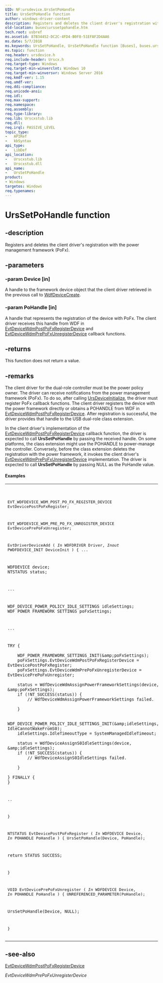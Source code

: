 ```yaml
---
UID: NF:ursdevice.UrsSetPoHandle
title: UrsSetPoHandle function
author: windows-driver-content
description: Registers and deletes the client driver's registration with the power management framework (PoFx).
old-location: buses\urssetpohandle.htm
tech.root: usbref
ms.assetid: 87B34452-DC2C-4FD4-B0F8-51EFAF2D4AA6
ms.date: 5/7/2018
ms.keywords: UrsSetPoHandle, UrsSetPoHandle function [Buses], buses.urssetpohandle, ursdevice/UrsSetPoHandle
ms.topic: function
req.header: ursdevice.h
req.include-header: Urscx.h
req.target-type: Windows
req.target-min-winverclnt: Windows 10
req.target-min-winversvr: Windows Server 2016
req.kmdf-ver: 1.15
req.umdf-ver: 
req.ddi-compliance: 
req.unicode-ansi: 
req.idl: 
req.max-support: 
req.namespace: 
req.assembly: 
req.type-library: 
req.lib: Urscxstub.lib
req.dll: 
req.irql: PASSIVE_LEVEL
topic_type:
-	APIRef
-	kbSyntax
api_type:
-	LibDef
api_location:
-	Urscxstub.lib
-	Urscxstub.dll
api_name:
-	UrsSetPoHandle
product:
- Windows
targetos: Windows
req.typenames: 
---
```


# UrsSetPoHandle function


## -description


Registers and deletes the client driver's registration with the power management framework (PoFx).


## -parameters




### -param Device [in]

A handle to the framework device object that the client driver retrieved in the previous call to <a href="https://msdn.microsoft.com/library/windows/hardware/ff545926">WdfDeviceCreate</a>.


### -param PoHandle [in]

A handle that represents the registration of the device with PoFx. The client driver receives this handle from WDF in  <a href="https://msdn.microsoft.com/4CE227F5-9ED4-4484-AFBF-44D1260EB99D">EvtDeviceWdmPostPoFxRegisterDevice</a>  and <a href="https://msdn.microsoft.com/D663C47D-C59E-4210-84D8-9773A3003990">EvtDeviceWdmPrePoFxUnregisterDevice</a> callback functions.


## -returns



This function does not return a value.




## -remarks



The client driver for the dual-role controller must be the power policy owner. The driver can receive notifications from the power management framework (PoFx). To do so, after calling <a href="https://msdn.microsoft.com/library/windows/hardware/mt628012">UrsDeviceInitialize</a>, the driver must register PoFx callback functions. The client driver registers the device with the power framework directly or obtains a POHANDLE from WDF in <a href="https://msdn.microsoft.com/4CE227F5-9ED4-4484-AFBF-44D1260EB99D">EvtDeviceWdmPostPoFxRegisterDevice</a>. After registration is successful, the driver provides that handle to the USB dual-role class extension.

In the client driver's implementation of the <a href="https://msdn.microsoft.com/4CE227F5-9ED4-4484-AFBF-44D1260EB99D">EvtDeviceWdmPostPoFxRegisterDevice</a> callback function, the driver is expected to call <b>UrsSetPoHandle</b> by passing the received handle. On some platforms, the class extension might use the POHANDLE to power-manage the controller. Conversely, before the class extension deletes the registration with the power framework, it invokes the client driver's <a href="https://msdn.microsoft.com/D663C47D-C59E-4210-84D8-9773A3003990">EvtDeviceWdmPrePoFxUnregisterDevice</a> implementation. The driver is expected to call  <b>UrsSetPoHandle</b> by passing NULL as the PoHandle value.


#### Examples

<div class="code"><span codelanguage=""><table>
<tr>
<th></th>
</tr>
<tr>
<td>
<pre>

EVT_WDFDEVICE_WDM_POST_PO_FX_REGISTER_DEVICE EvtDevicePostPoFxRegister;

EVT_WDFDEVICE_WDM_PRE_PO_FX_UNREGISTER_DEVICE EvtDevicePrePoFxUnregister;


EvtDriverDeviceAdd (
    _In_ WDFDRIVER Driver,
    _Inout_ PWDFDEVICE_INIT DeviceInit
    )
{
...

    WDFDEVICE device;
    NTSTATUS status;
...

    WDF_DEVICE_POWER_POLICY_IDLE_SETTINGS idleSettings;
    WDF_POWER_FRAMEWORK_SETTINGS poFxSettings;
...
 
    TRY {

        WDF_POWER_FRAMEWORK_SETTINGS_INIT(&amp;poFxSettings);
        poFxSettings.EvtDeviceWdmPostPoFxRegisterDevice = EvtDevicePostPoFxRegister;
        poFxSettings.EvtDeviceWdmPrePoFxUnregisterDevice = EvtDevicePrePoFxUnregister;

        status = WdfDeviceWdmAssignPowerFrameworkSettings(device, &amp;poFxSettings);
        if (!NT_SUCCESS(status)) {
            // WdfDeviceWdmAssignPowerFrameworkSettings failed.

        }

        WDF_DEVICE_POWER_POLICY_IDLE_SETTINGS_INIT(&amp;idleSettings, IdleCannotWakeFromS0);
        idleSettings.IdleTimeoutType = SystemManagedIdleTimeout;

        status = WdfDeviceAssignS0IdleSettings(device, &amp;idleSettings);
        if (!NT_SUCCESS(status)) {
            // WdfDeviceAssignS0IdleSettings failed.

        }

    } FINALLY {
    }

..

}

NTSTATUS
EvtDevicePostPoFxRegister (
    _In_ WDFDEVICE Device,
    _In_ POHANDLE PoHandle
    )
{
    UrsSetPoHandle(Device, PoHandle);

    return STATUS_SUCCESS;
}


VOID
EvtDevicePrePoFxUnregister (
    _In_ WDFDEVICE Device,
    _In_ POHANDLE PoHandle
    )
{
    UNREFERENCED_PARAMETER(PoHandle);

    UrsSetPoHandle(Device, NULL);
}
</pre>
</td>
</tr>
</table></span></div>



## -see-also




<a href="https://msdn.microsoft.com/4CE227F5-9ED4-4484-AFBF-44D1260EB99D">EvtDeviceWdmPostPoFxRegisterDevice</a>



<i>EvtDeviceWdmPrePoFxUnregisterDevice</i>
 

 

